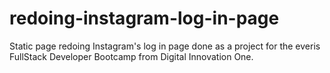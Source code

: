 # redoing-instagram-log-in-page
Static page redoing Instagram's log in page done as a project for the everis FullStack Developer Bootcamp from Digital Innovation One.
